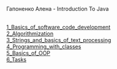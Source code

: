 Гапоненко Алена - Introduction To Java

</br><a href="https://github.com/Alena2110/Gaponenko_Java/tree/master/src/1_Basics_of_software_code_development">1_Basics_of_software_code_development</a>
</br><a href="https://github.com/Alena2110/Gaponenko_Java/tree/master/src/2_Algorithmization">2_Algorithmization</a>
</br><a href="https://github.com/Alena2110/Gaponenko_Java/tree/master/src/3_Strings_and_basics_of_text_processing">3_Strings_and_basics_of_text_processing</a>
</br><a href="https://github.com/Alena2110/Gaponenko_Java/tree/master/src/4_Programming_with_classes">4_Programming_with_classes</a>
</br><a href="https://github.com/Alena2110/Gaponenko_Java/tree/master/src/5_Basics_of_OOP">5_Basics_of_OOP</a>
</br><a href="https://github.com/Alena2110/Gaponenko_Java/tree/master/src/6_Tasks">6_Tasks</a>
